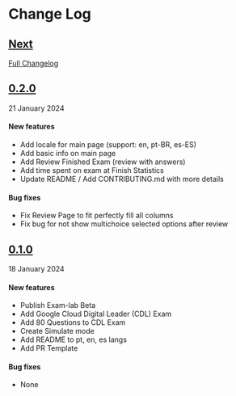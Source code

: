 # Change Log

## [Next](https://github.com/dfop02/exam-lab/tree/HEAD)
[Full Changelog](https://github.com/dfop02/exam-lab/compare/0.2.0...HEAD)

## [0.2.0](https://github.com/dfop02/exam-lab/releases/tag/0.2.0)
21 January 2024

#### New features

* Add locale for main page (support: en, pt-BR, es-ES)
* Add basic info on main page
* Add Review Finished Exam (review with answers)
* Add time spent on exam at Finish Statistics
* Update README / Add CONTRIBUTING.md with more details

#### Bug fixes

* Fix Review Page to fit perfectly fill all columns
* Fix bug for not show multichoice selected options after review

## [0.1.0](https://github.com/dfop02/exam-lab/releases/tag/0.1.0)
18 January 2024

#### New features

* Publish Exam-lab Beta
* Add Google Cloud Digital Leader (CDL) Exam
* Add 80 Questions to CDL Exam
* Create Simulate mode
* Add README to pt, en, es langs
* Add PR Template

#### Bug fixes

* None
